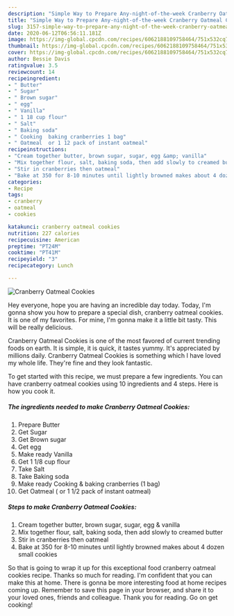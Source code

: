 ```yaml
---
description: "Simple Way to Prepare Any-night-of-the-week Cranberry Oatmeal Cookies"
title: "Simple Way to Prepare Any-night-of-the-week Cranberry Oatmeal Cookies"
slug: 3157-simple-way-to-prepare-any-night-of-the-week-cranberry-oatmeal-cookies
date: 2020-06-12T06:56:11.181Z
image: https://img-global.cpcdn.com/recipes/6062188109758464/751x532cq70/cranberry-oatmeal-cookies-recipe-main-photo.jpg
thumbnail: https://img-global.cpcdn.com/recipes/6062188109758464/751x532cq70/cranberry-oatmeal-cookies-recipe-main-photo.jpg
cover: https://img-global.cpcdn.com/recipes/6062188109758464/751x532cq70/cranberry-oatmeal-cookies-recipe-main-photo.jpg
author: Bessie Davis
ratingvalue: 3.5
reviewcount: 14
recipeingredient:
- " Butter"
- " Sugar"
- " Brown sugar"
- " egg"
- " Vanilla"
- " 1 18 cup flour"
- " Salt"
- " Baking soda"
- " Cooking  baking cranberries 1 bag"
- " Oatmeal  or 1 12 pack of instant oatmeal"
recipeinstructions:
- "Cream together butter, brown sugar, sugar, egg &amp; vanilla"
- "Mix together flour, salt, baking soda, then add slowly to creamed butter"
- "Stir in cranberries then oatmeal"
- "Bake at 350 for 8-10 minutes until lightly browned makes about 4 dozen small cookies"
categories:
- Recipe
tags:
- cranberry
- oatmeal
- cookies

katakunci: cranberry oatmeal cookies 
nutrition: 227 calories
recipecuisine: American
preptime: "PT24M"
cooktime: "PT41M"
recipeyield: "3"
recipecategory: Lunch

---
```



![Cranberry Oatmeal Cookies](https://img-global.cpcdn.com/recipes/6062188109758464/751x532cq70/cranberry-oatmeal-cookies-recipe-main-photo.jpg)

Hey everyone, hope you are having an incredible day today. Today, I'm gonna show you how to prepare a special dish, cranberry oatmeal cookies. It is one of my favorites. For mine, I'm gonna make it a little bit tasty. This will be really delicious.

Cranberry Oatmeal Cookies is one of the most favored of current trending foods on earth. It is simple, it is quick, it tastes yummy. It's appreciated by millions daily. Cranberry Oatmeal Cookies is something which I have loved my whole life. They're fine and they look fantastic.




To get started with this recipe, we must prepare a few ingredients. You can have cranberry oatmeal cookies using 10 ingredients and 4 steps. Here is how you cook it.

<!--inarticleads1-->

##### The ingredients needed to make Cranberry Oatmeal Cookies:

1. Prepare  Butter
1. Get  Sugar
1. Get  Brown sugar
1. Get  egg
1. Make ready  Vanilla
1. Get  1 1/8 cup flour
1. Take  Salt
1. Take  Baking soda
1. Make ready  Cooking &amp; baking cranberries (1 bag)
1. Get  Oatmeal ( or 1 1/2 pack of instant oatmeal)




<!--inarticleads2-->

##### Steps to make Cranberry Oatmeal Cookies:

1. Cream together butter, brown sugar, sugar, egg &amp; vanilla
1. Mix together flour, salt, baking soda, then add slowly to creamed butter
1. Stir in cranberries then oatmeal
1. Bake at 350 for 8-10 minutes until lightly browned makes about 4 dozen small cookies




So that is going to wrap it up for this exceptional food cranberry oatmeal cookies recipe. Thanks so much for reading. I'm confident that you can make this at home. There is gonna be more interesting food at home recipes coming up. Remember to save this page in your browser, and share it to your loved ones, friends and colleague. Thank you for reading. Go on get cooking!
